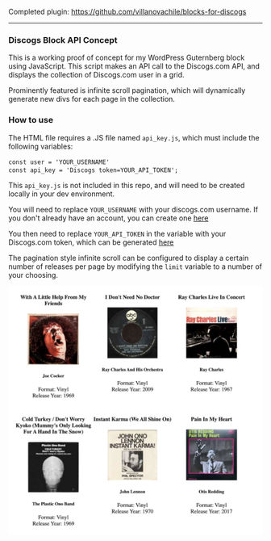 Completed plugin: https://github.com/villanovachile/blocks-for-discogs

---

### Discogs Block API Concept

This is a working proof of concept for my WordPress Guternberg block using JavaScript. This script makes an API call to the Discogs.com API, and displays the collection of Discogs.com user in a grid.

Prominently featured is infinite scroll pagination, which will dynamically generate new divs for each page in the collection.

### How to use

The HTML file requires a .JS file named `api_key.js`, which must include the following variables:

```
const user = 'YOUR_USERNAME'
const api_key = 'Discogs token=YOUR_API_TOKEN';
```

This `api_key.js` is not included in this repo, and will need to be created locally in your dev environment. 

You will need to replace `YOUR_USERNAME` with your discogs.com username. If you don't already have an account, you can create one [here](https://www.discogs.com/users/create)

You then need to replace `YOUR_API_TOKEN` in the variable with your Discogs.com token, which can be generated [here](https://www.discogs.com/settings/developers)

The pagination style infinite scroll can be configured to display a certain number of releases per page by modifying the `limit` variable to a number of your choosing.


![Screenshot](/assets/screenshot-1.jpg)
